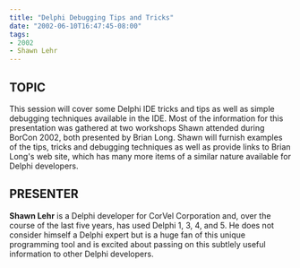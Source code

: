 ```yaml
---
title: "Delphi Debugging Tips and Tricks"
date: "2002-06-10T16:47:45-08:00"
tags:
- 2002
- Shawn Lehr
---
```

## TOPIC ##

This session will cover some Delphi IDE tricks and tips as well as simple debugging techniques available in the IDE.  Most of the information for this presentation was gathered at two workshops Shawn attended during BorCon 2002, both presented by Brian Long.  Shawn will furnish examples of the tips, tricks and debugging techniques as well as provide links to Brian Long's web site, which has many more items of a similar nature available for Delphi developers.

## PRESENTER 

**Shawn Lehr** is a Delphi developer for CorVel Corporation and, over the course of the last five years, has used Delphi 1, 3, 4, and 5. He does not consider himself a Delphi expert but is a huge fan of this unique programming tool and is excited about passing on this subtlely useful information to other Delphi developers.
